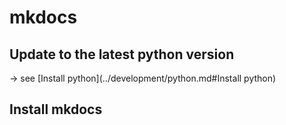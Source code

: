 # mkdocs

## Update to the latest python version
&rarr; see [Install python](../development/python.md#Install python)

## Install mkdocs

```bash

```